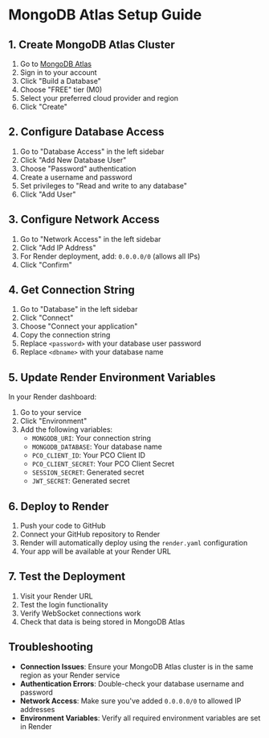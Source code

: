 # MongoDB Atlas Setup Guide

## 1. Create MongoDB Atlas Cluster

1. Go to [MongoDB Atlas](https://cloud.mongodb.com)
2. Sign in to your account
3. Click "Build a Database"
4. Choose "FREE" tier (M0)
5. Select your preferred cloud provider and region
6. Click "Create"

## 2. Configure Database Access

1. Go to "Database Access" in the left sidebar
2. Click "Add New Database User"
3. Choose "Password" authentication
4. Create a username and password
5. Set privileges to "Read and write to any database"
6. Click "Add User"

## 3. Configure Network Access

1. Go to "Network Access" in the left sidebar
2. Click "Add IP Address"
3. For Render deployment, add: `0.0.0.0/0` (allows all IPs)
4. Click "Confirm"

## 4. Get Connection String

1. Go to "Database" in the left sidebar
2. Click "Connect"
3. Choose "Connect your application"
4. Copy the connection string
5. Replace `<password>` with your database user password
6. Replace `<dbname>` with your database name

## 5. Update Render Environment Variables

In your Render dashboard:
1. Go to your service
2. Click "Environment"
3. Add the following variables:
   - `MONGODB_URI`: Your connection string
   - `MONGODB_DATABASE`: Your database name
   - `PCO_CLIENT_ID`: Your PCO Client ID
   - `PCO_CLIENT_SECRET`: Your PCO Client Secret
   - `SESSION_SECRET`: Generated secret
   - `JWT_SECRET`: Generated secret

## 6. Deploy to Render

1. Push your code to GitHub
2. Connect your GitHub repository to Render
3. Render will automatically deploy using the `render.yaml` configuration
4. Your app will be available at your Render URL

## 7. Test the Deployment

1. Visit your Render URL
2. Test the login functionality
3. Verify WebSocket connections work
4. Check that data is being stored in MongoDB Atlas

## Troubleshooting

- **Connection Issues**: Ensure your MongoDB Atlas cluster is in the same region as your Render service
- **Authentication Errors**: Double-check your database username and password
- **Network Access**: Make sure you've added `0.0.0.0/0` to allowed IP addresses
- **Environment Variables**: Verify all required environment variables are set in Render
